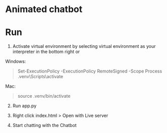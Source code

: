 # Animated chatbot


# Run
1. Activate virtual environment by selecting virtual environment as your interpreter in the bottom right or

Windows:
> Set-ExecutionPolicy -ExecutionPolicy RemoteSigned -Scope Process
>.venv\Scripts\activate

Mac:
>source .venv/bin/activate

2. Run app.py

3. Right click index.html > Open with Live server

4. Start chatting with the Chatbot


